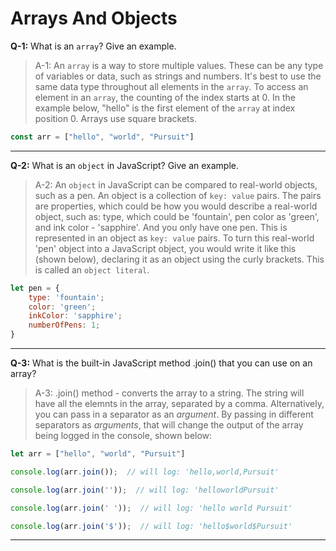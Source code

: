 # Arrays And Objects

**Q-1:** What is an `array`? Give an example.

> A-1: An `array` is a way to store multiple values. These can be any type of variables or data, such as strings and numbers. It's best to use the same data type throughout all elements in the `array`. To access an element in an `array`, the counting of the index starts at 0.
In the example below, "hello" is the first element of the `array` at index position 0. Arrays use square brackets.

```js
const arr = ["hello", "world", "Pursuit"]
```

---

**Q-2:** What is an `object` in JavaScript? Give an example.

> A-2: An `object` in JavaScript can be compared to real-world objects, such as a pen. An object is a collection of `key: value` pairs. The pairs are properties, which could be how you would describe a real-world object, such as: type, which could be 'fountain', pen color as 'green', and ink color - 'sapphire'. And you only have one pen. This is represented in an object as `key: value` pairs. To turn this real-world 'pen' object into a JavaScript object, you would write it like this (shown below), declaring it as an object using the curly brackets. This is called an `object literal`.

```js
let pen = {
    type: 'fountain';
    color: 'green';
    inkColor: 'sapphire';
    numberOfPens: 1;
}
```

---

**Q-3:** What is the built-in JavaScript method .join() that you can use on an array?

> A-3: .join() method - converts the array to a string. The string will have all the elemnts in the array, separated by a comma. Alternatively, you can pass in a separator as an _argument_. By passing in different separators as _arguments_, that will change the output of the array being logged in the console, shown below:

```js
let arr = ["hello", "world", "Pursuit"]

console.log(arr.join());  // will log: 'hello,world,Pursuit'

console.log(arr.join(''));  // will log: 'helloworldPursuit'

console.log(arr.join(' '));  // will log: 'hello world Pursuit'

console.log(arr.join('$'));  // will log: 'hello$world$Pursuit'
```
---
